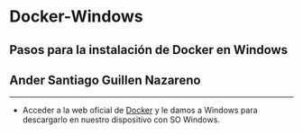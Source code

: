# Docker-Windows

## Pasos para la instalación de Docker en Windows

## Ander Santiago Guillen Nazareno
***
- Acceder a la web oficial de [Docker]([https://www.google.com](https://www.docker.com/products/docker-desktop/)) y le damos a Windows para descargarlo en nuestro dispositivo con SO Windows.


